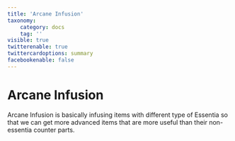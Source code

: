 ```yaml
---
title: 'Arcane Infusion'
taxonomy:
    category: docs
    tag: ''
visible: true
twitterenable: true
twittercardoptions: summary
facebookenable: false
---
```


# Arcane Infusion
Arcane Infusion is basically infusing items with different type of Essentia so that we can get more advanced items that are more useful than their non-essentia counter parts.